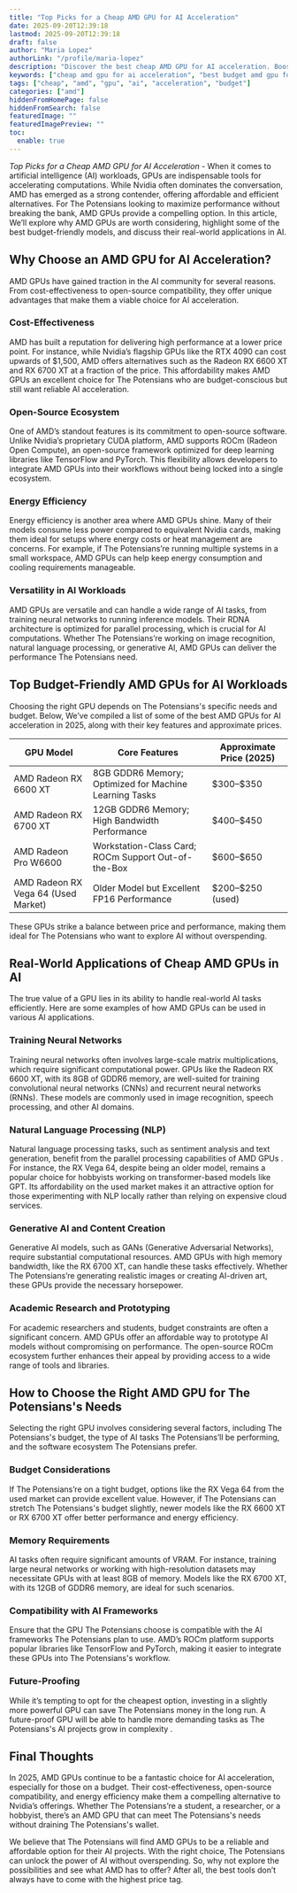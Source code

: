 ```yaml
---
title: "Top Picks for a Cheap AMD GPU for AI Acceleration"
date: 2025-09-20T12:39:18
lastmod: 2025-09-20T12:39:18
draft: false
author: "Maria Lopez"
authorLink: "/profile/maria-lopez"
description: "Discover the best cheap AMD GPU for AI acceleration. Boost your AI projects with powerful, budget-friendly GPUs perfect for machine learning tasks!"
keywords: ["cheap amd gpu for ai acceleration", "best budget amd gpu for ai", "affordable amd gpu for ai workloads"]
tags: ["cheap", "amd", "gpu", "ai", "acceleration", "budget"]
categories: ["amd"]
hiddenFromHomePage: false
hiddenFromSearch: false
featuredImage: ""
featuredImagePreview: ""
toc:
  enable: true
---
```



*Top Picks for a Cheap AMD GPU for AI Acceleration* - When it comes to artificial intelligence (AI) workloads, GPUs are indispensable tools for accelerating computations. While Nvidia often dominates the conversation, AMD has emerged as a strong contender, offering affordable and efficient alternatives. For The Potensians looking to maximize performance without breaking the bank, AMD GPUs provide a compelling option. In this article, We’ll explore why AMD GPUs are worth considering, highlight some of the best budget-friendly models, and discuss their real-world applications in AI.

## Why Choose an AMD GPU for AI Acceleration?

AMD GPUs have gained traction in the AI community for several reasons.  From cost-effectiveness to open-source compatibility, they offer unique advantages that make them a viable choice for AI acceleration.

### Cost-Effectiveness

AMD has built a reputation for delivering high performance at a lower price point. For instance, while Nvidia’s flagship GPUs like the RTX 4090 can cost upwards of $1,500, AMD offers alternatives such as the Radeon RX 6600 XT and RX 6700 XT at a fraction of the price. This affordability makes AMD GPUs an excellent choice for The Potensians who are budget-conscious but still want reliable AI acceleration.

### Open-Source Ecosystem

One of AMD’s standout features is its commitment to open-source software. Unlike Nvidia’s proprietary CUDA platform, AMD supports ROCm (Radeon Open Compute), an open-source framework optimized for deep learning libraries like TensorFlow and PyTorch. This flexibility allows developers to integrate AMD GPUs into their workflows without being locked into a single ecosystem.

### Energy Efficiency

Energy efficiency is another area where AMD GPUs shine. Many of their models consume less power compared to equivalent Nvidia cards, making them ideal for setups where energy costs or heat management are concerns. For example, if The Potensians’re running multiple systems in a small workspace, AMD GPUs can help keep energy consumption and cooling requirements manageable.

### Versatility in AI Workloads

AMD GPUs are versatile and can handle a wide range of AI tasks, from training neural networks to running inference models. Their RDNA architecture is optimized for parallel processing, which is crucial for AI computations. Whether The Potensians’re working on image recognition, natural language processing, or generative AI, AMD GPUs can deliver the performance The Potensians need.

## Top Budget-Friendly AMD GPUs for AI Workloads

Choosing the right GPU depends on The Potensians's specific needs and budget. Below, We’ve compiled a list of some of the best AMD GPUs for AI acceleration in 2025, along with their key features and approximate prices.

<div class="table-responsive">
<table class="html-table">
<thead>
<tr>
<th>GPU Model</th>
<th>Core Features</th>
<th>Approximate Price (2025)</th>
</tr>
</thead>
<tbody>
<tr>
<td>AMD Radeon RX 6600 XT</td>
<td>8GB GDDR6 Memory; Optimized for Machine Learning Tasks</td>
<td>$300–$350</td>
</tr>
<tr>
<td>AMD Radeon RX 6700 XT</td>
<td>12GB GDDR6 Memory; High Bandwidth Performance</td>
<td>$400–$450</td>
</tr>
<tr>
<td>AMD Radeon Pro W6600</td>
<td>Workstation-Class Card; ROCm Support Out-of-the-Box</td>
<td>$600–$650</td>
</tr>
<tr>
<td>AMD Radeon RX Vega 64 (Used Market)</td>
<td>Older Model but Excellent FP16 Performance</td>
<td>$200–$250 (used)</td>
</tr>
</tbody>
</table>
</div>

These GPUs strike a balance between price and performance, making them ideal for The Potensians who want to explore AI without overspending.

## Real-World Applications of Cheap AMD GPUs in AI

The true value of a GPU lies in its ability to handle real-world AI tasks efficiently. Here are some examples of how AMD GPUs can be used in various AI applications.

### Training Neural Networks

Training neural networks often involves large-scale matrix multiplications, which require significant computational power. GPUs like the Radeon RX 6600 XT, with its 8GB of GDDR6 memory, are well-suited for training convolutional neural networks (CNNs) and recurrent neural networks (RNNs). These models are commonly used in image recognition, speech processing, and other AI domains.

### Natural Language Processing (NLP)

Natural language processing tasks, such as sentiment analysis and text generation, benefit from the parallel processing capabilities of AMD GPUs . For instance, the RX Vega 64, despite being an older model, remains a popular choice for hobbyists working on transformer-based models like GPT. Its affordability on the used market makes it an attractive option for those experimenting with NLP locally rather than relying on expensive cloud services.

### Generative AI and Content Creation

Generative AI models, such as GANs (Generative Adversarial Networks), require substantial computational resources. AMD GPUs with high memory bandwidth, like the RX 6700 XT, can handle these tasks effectively. Whether The Potensians’re generating realistic images or creating AI-driven art, these GPUs provide the necessary horsepower.

### Academic Research and Prototyping

For academic researchers and students, budget constraints are often a significant concern. AMD GPUs offer an affordable way to prototype AI models without compromising on performance. The open-source ROCm ecosystem further enhances their appeal by providing access to a wide range of tools and libraries.

## How to Choose the Right AMD GPU for The Potensians's Needs

Selecting the right GPU involves considering several factors, including The Potensians's budget, the type of AI tasks The Potensians’ll be performing, and the software ecosystem The Potensians prefer.

### Budget Considerations

If The Potensians’re on a tight budget, options like the RX Vega 64 from the used market can provide excellent value. However, if The Potensians can stretch The Potensians's budget slightly, newer models like the RX 6600 XT or RX 6700 XT offer better performance and energy efficiency.

### Memory Requirements

AI tasks often require significant amounts of VRAM. For instance, training large neural networks or working with high-resolution datasets may necessitate GPUs with at least 8GB of memory. Models like the RX 6700 XT, with its 12GB of GDDR6 memory, are ideal for such scenarios.

### Compatibility with AI Frameworks

Ensure that the GPU The Potensians choose is compatible with the AI frameworks The Potensians plan to use. AMD’s ROCm platform supports popular libraries like TensorFlow and PyTorch, making it easier to integrate these GPUs into The Potensians's workflow.

### Future-Proofing

While it’s tempting to opt for the cheapest option, investing in a slightly more powerful GPU can save The Potensians money in the long run. A future-proof GPU will be able to handle more demanding tasks as The Potensians's AI projects grow in complexity .

## Final Thoughts

In 2025, AMD GPUs continue to be a fantastic choice for AI acceleration, especially for those on a budget. Their cost-effectiveness, open-source compatibility, and energy efficiency make them a compelling alternative to Nvidia’s offerings. Whether The Potensians’re a student, a researcher, or a hobbyist, there’s an AMD GPU that can meet The Potensians's needs without draining The Potensians's wallet.

We believe that The Potensians will find AMD GPUs to be a reliable and affordable option for their AI projects. With the right choice, The Potensians can unlock the power of AI without overspending. So, why not explore the possibilities and see what AMD has to offer? After all, the best tools don’t always have to come with the highest price tag.